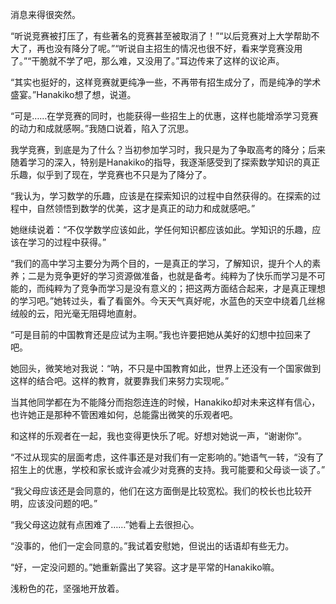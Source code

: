 消息来得很突然。

“听说竞赛被打压了，有些著名的竞赛甚至被取消了！”“以后竞赛对上大学帮助不大了，再也没有降分了呢。”“听说自主招生的情况也很不好，看来学竞赛没用了。”“干脆就不学了吧，那么难，又没用了。”耳边传来了这样的议论声。

“其实也挺好的，这样竞赛就更纯净一些，不再带有招生成分了，而是纯净的学术盛宴。”Hanakiko想了想，说道。

“可是……在学竞赛的同时，也能获得一些招生上的优惠，这样也能增添学习竞赛的动力和成就感啊。”我随口说着，陷入了沉思。

我学竞赛，到底是为了什么？当初参加学习时，我只是为了争取高考的降分；后来随着学习的深入，特别是Hanakiko的指导，我逐渐感受到了探索数学知识的真正乐趣，似乎到了现在，学竞赛也不只是为了降分了。

“我认为，学习数学的乐趣，应该是在探索知识的过程中自然获得的。在探索的过程中，自然领悟到数学的优美，这才是真正的动力和成就感吧。”

她继续说着：“不仅学数学应该如此，学任何知识都应该如此。学知识的乐趣，应该在学习的过程中获得。”

“我们的高中学习主要分为两个目的，一是真正的学习，了解知识，提升个人的素养；二是为竞争更好的学习资源做准备，也就是备考。纯粹为了快乐而学习是不可能的，而纯粹为了竞争而学习是没有意义的；把这两方面结合起来，才是真正理想的学习吧。”她转过头，看了看窗外。今天天气真好呢，水蓝色的天空中绕着几丝棉绒般的云，阳光毫无阻碍地直射。

“可是目前的中国教育还是应试为主啊。”我也许要把她从美好的幻想中拉回来了吧。

她回头，微笑地对我说：“呐，不只是中国教育如此，世界上还没有一个国家做到这样的结合吧。这样的教育，就要靠我们来努力实现呢。”

当其他同学都在为不能降分而抱怨连连的时候，Hanakiko却对未来这样有信心，也许她正是那种不管困难如何，总能露出微笑的乐观者吧。

和这样的乐观者在一起，我也变得更快乐了呢。好想对她说一声，“谢谢你”。

“不过从现实的层面考虑，这件事还是对我们有一定影响的。”她语气一转，“没有了招生上的优惠，学校和家长或许会减少对竞赛的支持。我可能要和父母谈一谈了。”

“我父母应该还是会同意的，他们在这方面倒是比较宽松。我们的校长也比较开明，应该没问题的吧。”

“我父母这边就有点困难了……”她看上去很担心。

“没事的，他们一定会同意的。”我试着安慰她，但说出的话语却有些无力。

“好，一定没问题的。”她重新露出了笑容。这才是平常的Hanakiko嘛。

浅粉色的花，坚强地开放着。
